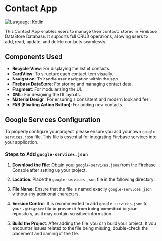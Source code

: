 # Contact App

[![Language: Kotlin](https://img.shields.io/badge/Language-Kotlin-blue.svg)](https://kotlinlang.org/)

This Contact App enables users to manage their contacts stored in Firebase DataStore Database. It supports full CRUD operations, allowing users to add, read, update, and delete contacts seamlessly.

## Components Used

- **RecyclerView**: For displaying the list of contacts.
- **CardView**: To structure each contact item visually.
- **Navigation**: To handle user navigation within the app.
- **Firebase DataStore**: For storing and managing contact data.
- **Fragment**: For modularizing the UI.
- **XML**: For designing the UI layouts.
- **Material Design**: For ensuring a consistent and modern look and feel.
- **FAB (Floating Action Button)**: For adding new contacts.

## Google Services Configuration

To properly configure your project, please ensure you add your own `google-services.json` file. This file is essential for integrating Firebase services into your application.

### Steps to Add `google-services.json`

1. **Download the File**: Obtain your `google-services.json` from the Firebase Console after setting up your project.

2. **Location**: Place the `google-services.json` file in the following directory:

3. **File Name**: Ensure that the file is named exactly `google-services.json` without any additional characters.

4. **Version Control**: It is recommended to add `google-services.json` to your `.gitignore` file to prevent it from being committed to your repository, as it may contain sensitive information.

5. **Build the Project**: After adding the file, you can build your project. If you encounter issues related to the file being missing, double-check the placement and naming of the file.

